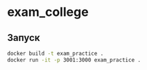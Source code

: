 # exam_college

## Запуск

```bash
docker build -t exam_practice .
docker run -it -p 3001:3000 exam_practice .
```
